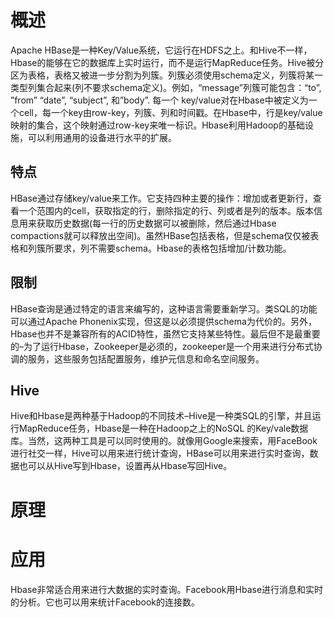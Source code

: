 # 概述

Apache HBase是一种Key/Value系统，它运行在HDFS之上。和Hive不一样，Hbase的能够在它的数据库上实时运行，而不是运行MapReduce任务。Hive被分区为表格，表格又被进一步分割为列簇。列簇必须使用schema定义，列簇将某一类型列集合起来(列不要求schema定义)。例如，“message”列簇可能包含：“to”, ”from” “date”, “subject”, 和”body”. 每一个 key/value对在Hbase中被定义为一个cell，每一个key由row-key，列簇、列和时间戳。在Hbase中，行是key/value映射的集合，这个映射通过row-key来唯一标识。Hbase利用Hadoop的基础设施，可以利用通用的设备进行水平的扩展。

## 特点

HBase通过存储key/value来工作。它支持四种主要的操作：增加或者更新行，查看一个范围内的cell，获取指定的行，删除指定的行、列或者是列的版本。版本信息用来获取历史数据(每一行的历史数据可以被删除，然后通过Hbase compactions就可以释放出空间)。虽然HBase包括表格，但是schema仅仅被表格和列簇所要求，列不需要schema。Hbase的表格包括增加/计数功能。

## 限制

HBase查询是通过特定的语言来编写的，这种语言需要重新学习。类SQL的功能可以通过Apache Phonenix实现，但这是以必须提供schema为代价的。另外，Hbase也并不是兼容所有的ACID特性，虽然它支持某些特性。最后但不是最重要的–为了运行Hbase，Zookeeper是必须的，zookeeper是一个用来进行分布式协调的服务，这些服务包括配置服务，维护元信息和命名空间服务。

## Hive

Hive和Hbase是两种基于Hadoop的不同技术–Hive是一种类SQL的引擎，并且运行MapReduce任务，Hbase是一种在Hadoop之上的NoSQL 的Key/vale数据库。当然，这两种工具是可以同时使用的。就像用Google来搜索，用FaceBook进行社交一样，Hive可以用来进行统计查询，HBase可以用来进行实时查询，数据也可以从Hive写到Hbase，设置再从Hbase写回Hive。

 

# 原理

# 应用

Hbase非常适合用来进行大数据的实时查询。Facebook用Hbase进行消息和实时的分析。它也可以用来统计Facebook的连接数。